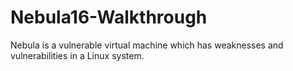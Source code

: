 # Nebula16-Walkthrough
Nebula is a vulnerable virtual machine which has weaknesses and vulnerabilities in a Linux system.
